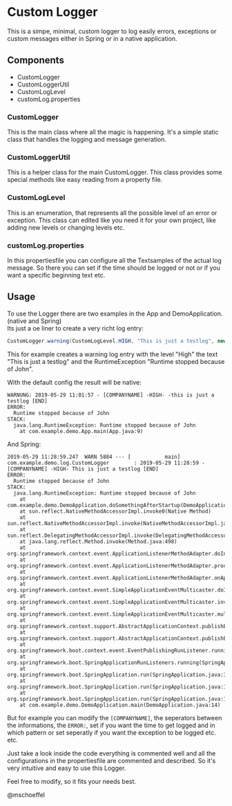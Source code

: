 # Custom Logger
This is a simpe, minimal, custom logger to log easily errors, exceptions or custom messages either in Spring or in a native application.

## Components
- CustomLogger
- CustomLoggerUtil
- CustomLogLevel
- customLog.properties

### CustomLogger
This is the main class where all the magic is happening. It's a simple static class that handles the logging and message generation.

### CustomLoggerUtil
This is a helper class for the main CustomLogger. This class provides some special methods like easy reading from a property file.

### CustomLogLevel
This is an enumeration, that represents all the possible level of an error or exception. This class can edited like you need it for your own project, like adding new levels or changing levels etc.

### customLog.properties
In this propertiesfile you can configure all the Textsamples of the actual log message. So there you can set if the time should be logged or not or if you want a specific beginning text etc.

## Usage
To use the Logger there are two examples in the App and DemoApplication. (native and Spring)\
Its just a oe liner to create a very richt log entry:
```java
CustomLogger.warning(CustomLogLevel.HIGH, "This is just a testlog", new RuntimeException("Runtime stopped because of John"));
```
This for example creates a warning log entry with the level "High" the text "This is just a testlog" and the RuntimeException "Runtime stopped because of John".

With the default config the result will be native:
```text
WARNUNG: 2019-05-29 11:01:57 - [COMPANYNAME] -HIGH- -this is just a testlog [END]
ERROR:
  Runtime stopped because of John
STACK:
  java.lang.RuntimeException: Runtime stopped because of John
	at com.example.demo.App.main(App.java:9)
```
And Spring:
```text
2019-05-29 11:28:59.247  WARN 5884 --- [           main] com.example.demo.log.CustomLogger        : 2019-05-29 11:28:59 - [COMPANYNAME] -HIGH- This is just a testlog [END]
ERROR:
  Runtime stopped because of John
STACK:
  java.lang.RuntimeException: Runtime stopped because of John
	at com.example.demo.DemoApplication.doSomethingAfterStartup(DemoApplication.java:23)
	at sun.reflect.NativeMethodAccessorImpl.invoke0(Native Method)
	at sun.reflect.NativeMethodAccessorImpl.invoke(NativeMethodAccessorImpl.java:62)
	at sun.reflect.DelegatingMethodAccessorImpl.invoke(DelegatingMethodAccessorImpl.java:43)
	at java.lang.reflect.Method.invoke(Method.java:498)
	at org.springframework.context.event.ApplicationListenerMethodAdapter.doInvoke(ApplicationListenerMethodAdapter.java:261)
	at org.springframework.context.event.ApplicationListenerMethodAdapter.processEvent(ApplicationListenerMethodAdapter.java:179)
	at org.springframework.context.event.ApplicationListenerMethodAdapter.onApplicationEvent(ApplicationListenerMethodAdapter.java:142)
	at org.springframework.context.event.SimpleApplicationEventMulticaster.doInvokeListener(SimpleApplicationEventMulticaster.java:172)
	at org.springframework.context.event.SimpleApplicationEventMulticaster.invokeListener(SimpleApplicationEventMulticaster.java:165)
	at org.springframework.context.event.SimpleApplicationEventMulticaster.multicastEvent(SimpleApplicationEventMulticaster.java:139)
	at org.springframework.context.support.AbstractApplicationContext.publishEvent(AbstractApplicationContext.java:402)
	at org.springframework.context.support.AbstractApplicationContext.publishEvent(AbstractApplicationContext.java:359)
	at org.springframework.boot.context.event.EventPublishingRunListener.running(EventPublishingRunListener.java:105)
	at org.springframework.boot.SpringApplicationRunListeners.running(SpringApplicationRunListeners.java:78)
	at org.springframework.boot.SpringApplication.run(SpringApplication.java:332)
	at org.springframework.boot.SpringApplication.run(SpringApplication.java:1260)
	at org.springframework.boot.SpringApplication.run(SpringApplication.java:1248)
	at com.example.demo.DemoApplication.main(DemoApplication.java:14)
```

But for example you can modify the `[COMPANYNAME]`, the seperators between the informations, the `ERROR:`, set if you want the time to get logged and in which pattern or set seperatly if you want the exception to be logged etc. etc.

Just take a look inside the code everything is commented well and all the configurations in the propertiesfile are commented and described. So it's very intuitive and easy to use this Logger.

Feel free to modify, so it fits your needs best.

@mschoeffel
